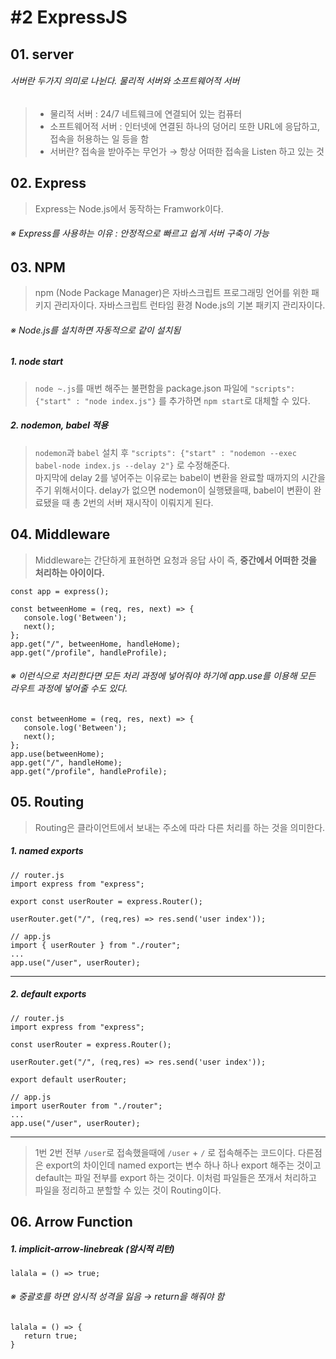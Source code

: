 # #2 ExpressJS

## 01. server

###### 서버란 두가지 의미로 나뉜다. 물리적 서버와 소프트웨어적 서버

> - 물리적 서버 : 24/7 네트웨크에 연결되어 있는 컴퓨터
> - 소프트웨어적 서버 : 인터넷에 연결된 하나의 덩어리 또한 URL에 응답하고, 접속을 허용하는 일 등을 함
> - 서버란? 접속을 받아주는 무언가 → 항상 어떠한 접속을 Listen 하고 있는 것

## 02. Express

> Express는 Node.js에서 동작하는 Framwork이다.

###### ※ Express를 사용하는 이유 : 안정적으로 빠르고 쉽게 서버 구축이 가능

## 03. NPM

> npm (Node Package Manager)은 자바스크립트 프로그래밍 언어를 위한 패키지 관리자이다. 자바스크립트 런타임 환경 Node.js의 기본 패키지 관리자이다.

###### ※ Node.js를 설치하면 자동적으로 같이 설치됨

##### 1. node start

> `node ~.js`를 매번 해주는 불편함을 package.json 파일에 `"scripts": {"start" : "node index.js"}` 를 추가하면 `npm start`로 대체할 수 있다.

##### 2. nodemon, babel 적용

> `nodemon`과 `babel` 설치 후 `"scripts": {"start" : "nodemon --exec babel-node index.js --delay 2"}` 로 수정해준다.  
마지막에 delay 2를 넣어주는 이유로는 babel이 변환을 완료할 때까지의 시간을 주기 위해서이다. delay가 없으면 nodemon이 실행됐을때, babel이 변환이 완료됐을 때 총 2번의 서버 재시작이 이뤄지게 된다.

## 04. Middleware

> Middleware는 간단하게 표현하면 요청과 응답 사이 즉, **중간에서 어떠한 것을 처리하는 아이이다.**

```JS
const app = express();

const betweenHome = (req, res, next) => {
   console.log('Between'); 
   next();  
};
app.get("/", betweenHome, handleHome);
app.get("/profile", handleProfile);
```

###### ※ 이런식으로 처리한다면 모든 처리 과정에 넣어줘야 하기에 app.use를 이용해 모든 라우트 과정에 넣어줄 수도 있다.

```JS
const betweenHome = (req, res, next) => {
   console.log('Between'); 
   next();  
};
app.use(betweenHome);
app.get("/", handleHome);
app.get("/profile", handleProfile);
```

## 05. Routing

> Routing은 클라이언트에서 보내는 주소에 따라 다른 처리를 하는 것을 의미한다.

##### 1. named exports

```JS
// router.js
import express from "express"; 

export const userRouter = express.Router(); 

userRouter.get("/", (req,res) => res.send('user index'));
```

```JS
// app.js 
import { userRouter } from "./router";
... 
app.use("/user", userRouter);
```

---

##### 2. default exports

```JS
// router.js
import express from "express"; 

const userRouter = express.Router(); 

userRouter.get("/", (req,res) => res.send('user index'));

export default userRouter;
```

```JS
// app.js 
import userRouter from "./router";
... 
app.use("/user", userRouter);
```

---

> 1번 2번 전부 `/user`로 접속했을때에 `/user` + `/` 로 접속해주는 코드이다. 다른점은 export의 차이인데 named export는 변수 하나 하나 export 해주는 것이고 default는 파일 전부를 export 하는 것이다. 이처럼 파일들은 쪼개서 처리하고 파일을 정리하고 분할할 수 있는 것이 Routing이다.

## 06. Arrow Function

##### 1. implicit-arrow-linebreak (암시적 리턴)

```JS
lalala = () => true;
```
###### ※ 중괄호를 하면 암시적 성격을 잃음 → return을 해줘야 함

```JS
lalala = () => {
   return true;
}
```

